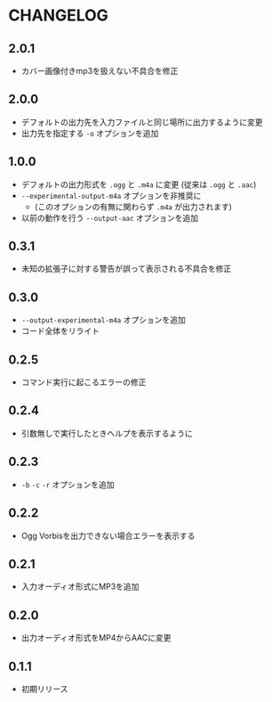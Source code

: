 # CHANGELOG

## 2.0.1
* カバー画像付きmp3を扱えない不具合を修正

## 2.0.0
* デフォルトの出力先を入力ファイルと同じ場所に出力するように変更
* 出力先を指定する `-o` オプションを追加

## 1.0.0
* デフォルトの出力形式を `.ogg` と `.m4a` に変更 (従来は `.ogg` と `.aac`)
* `--experimental-output-m4a` オプションを非推奨に
  * (このオプションの有無に関わらず `.m4a` が出力されます)
* 以前の動作を行う `--output-aac` オプションを追加

## 0.3.1
* 未知の拡張子に対する警告が誤って表示される不具合を修正

## 0.3.0
* `--output-experimental-m4a` オプションを追加
* コード全体をリライト

## 0.2.5
* コマンド実行に起こるエラーの修正

## 0.2.4
* 引数無しで実行したときヘルプを表示するように

## 0.2.3
* `-b` `-c` `-r` オプションを追加

## 0.2.2
* Ogg Vorbisを出力できない場合エラーを表示する

## 0.2.1
* 入力オーディオ形式にMP3を追加

## 0.2.0
* 出力オーディオ形式をMP4からAACに変更

## 0.1.1
* 初期リリース
